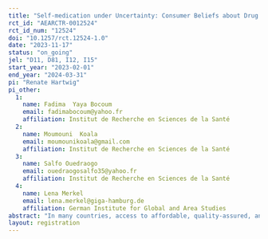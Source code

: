 ```yaml
---
title: "Self-medication under Uncertainty: Consumer Beliefs about Drug Quality in Burkina Faso"
rct_id: "AEARCTR-0012524"
rct_id_num: "12524"
doi: "10.1257/rct.12524-1.0"
date: "2023-11-17"
status: "on_going"
jel: "D11, D81, I12, I15"
start_year: "2023-02-01"
end_year: "2024-03-31"
pi: "Renate Hartwig"
pi_other:
  1:
    name: Fadima  Yaya Bocoum
    email: fadimabocoum@yahoo.fr
    affiliation: Institut de Recherche en Sciences de la Santé
  2:
    name: Moumouni  Koala
    email: moumounikoala@gmail.com
    affiliation: Institut de Recherche en Sciences de la Santé
  3:
    name: Salfo Ouedraogo
    email: ouedraogosalfo35@yahoo.fr
    affiliation: Institut de Recherche en Sciences de la Santé
  4:
    name: Lena Merkel
    email: lena.merkel@giga-hamburg.de
    affiliation: German Institute for Global and Area Studies
abstract: "In many countries, access to affordable, quality-assured, and effective medicine is constrained by inadequate regulation, poor supply chain management, and weak gatekeeping, resulting in the proliferation of substandard or falsified (SF) products. In the absence of access to quality health care and with drugs available over-the-counter (OTC, without prescription), consumers often resort to self-medication to a range of health problems. Self-medication is associated with an overuse of antibiotics, which in turn is a driver of the spread of antimicrobial resistant (AMR) bacteria. In this study, we aim to better understand self-medication with antibiotics in a low-income setting. The study is conducted in Ouagadougou, the capital of Burkina Faso. It covers 400 households across six randomly selected neighborhoods (arrondissements). We conduct experiments on the extent to which consumers are aware of the risk of poor-quality antibiotics in the market, the extent to which they are able to infer quality, and the extent to which decisions regarding self-medication are influenced by the probability of low-quality quality drugs circulating in the market. We complement our study with data from laboratory testing of antibiotics. "
layout: registration
---
```


